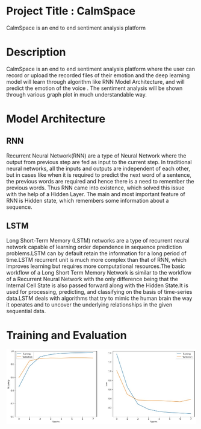 # Project Title : CalmSpace

CalmSpace is an end to end sentiment analysis platform

# Description

CalmSpace is an end to end sentiment analysis platform where the user can record or upload the recorded files of their emotion and the deep learning model will learn through algorithm like RNN Model Architecture, and will predict the emotion of the voice . The sentiment analysis will be shown through various graph plot in much understandable way.

# Model Architecture

## RNN

Recurrent Neural Network(RNN) are a type of Neural Network where the output from previous step are fed as input to the current step. In traditional neural networks, all the inputs and outputs are independent of each other, but in cases like when it is required to predict the next word of a sentence, the previous words are required and hence there is a need to remember the previous words. Thus RNN came into existence, which solved this issue with the help of a Hidden Layer. The main and most important feature of RNN is Hidden state, which remembers some information about a sequence.

## LSTM

Long Short-Term Memory (LSTM) networks are a type of recurrent neural network capable of learning order dependence in sequence prediction problems.LSTM can by default retain the information for a long period of time.LSTM recurrent unit is much more complex than that of RNN, which improves learning but requires more computational resources.The basic workflow of a Long Short Term Memory Network is similar to the workflow of a Recurrent Neural Network with the only difference being that the Internal Cell State is also passed forward along with the Hidden State.It is used for processing, predicting, and classifying on the basis of time-series data.LSTM deals with algorithms that try to mimic the human brain the way it operates and to uncover the underlying relationships in the given sequential data.

# Training and Evaluation

![Training and Evaluation Plot](https://github.com/niyarrbarman/calmspace/blob/main/model/train%20evaluation%20plot.jpg)
